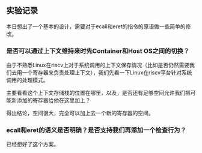 ## 实验记录
本日想出了一个基本的设计，需要对于ecall和eret的指令的原语做一些简单的修改。

### 是否可以通过上下文维持来时先Container和Host OS之间的切换？
由于不熟悉Linux在riscv上对于系统调用的上下文保存情况（比如是否仍然需要我们去用一个寄存器来负责处理上下文），我们先看一下Linux在riscv平台针对系统调用的处理模式。

主要看看这个上下文存储栈的位置在哪里，以及，是否还有足够空间允许我们把可能新添加的寄存器给他在这里加上？

得出结论，空间很大，完全可以加上去一个新的寄存器的空间。
### ecall和eret的语义是否明确？是否支持我们再添加一个检查行为？
已经想好了这个方案。